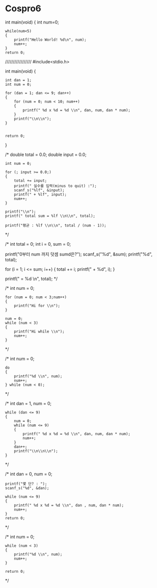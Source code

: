 # Cospro6
int main(void)
{
	int num=0;
	
	while(num<5)
	{
		printf("Hello World! %d\n", num);
		num++;
	}
	return 0;	
/////////////////
#include<stdio.h>

int main(void)
{

	int dan = 1;
	int num = 0;

	for (dan = 1; dan <= 9; dan++)
	{
		for (num = 0; num < 10; num++)
		{
			printf(" %d x %d = %d \\n", dan, num, dan * num);
		}
		printf("\\n\\n");
	}


	return 0;
}

/*
	double total = 0.0;
	double input = 0.0;

	int num = 0;

	for (; input >= 0.0;)
	{
		total += input;
		printf(" 실수를 입력(minus to quit) :");
		scanf_s("%lf", &input);
		printf(" + %lf", input);
		num++;
	}

	printf("\\n");
	printf(" total sum = %lf \\n\\n", total);

	printf("평균 : %lf \\n\\n", total / (num - 1));
*/

/*
int total = 0;
int i = 0, sum = 0;

printf("0부터 num 까지 덧셈 sumd은?");
scanf_s("%d", &sum);
printf("%d", total);

for (i = 1; i <= sum; i++)
{
	total += i;
	printf(" + %d", i);
}

printf(" = %d \\n", total);
*/

/*
	int num = 0;

	for (num = 0; num < 3;num++)
	{
		printf("Hi for \\n");
	}

	num = 0;
	while (num < 3)
	{
		printf("Hi while \\n");
		num++;
	}
*/

/*
	int num = 0;

	do
	{
		printf("%d \\n", num);
		num++;
	} while (num < 0);
*/

/*
	int dan = 1, num = 0;

	while (dan <= 9)
	{
		num = 0;
		while (num <= 9)
		{
			printf(" %d x %d = %d \\n", dan, num, dan * num);
			num++;
		}
		dan++;
		printf("\\n\\n\\n");
	}
*/

/*
	int dan = 0, num = 0;

	printf("몇 단? : ");
	scanf_s("%d", &dan);

	while (num <= 9)
	{
		printf(" %d x %d = %d \\n", dan , num, dan * num);
		num++;
	}
	return 0;
*/

/*
	int num = 0;

	while (num < 3)
	{
		printf("%d \\n", num);
		num++;
	}

	return 0;
*/
